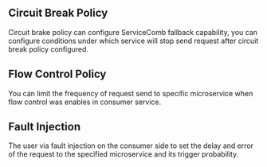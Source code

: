 ## Circuit Break Policy
Circuit brake policy can configure ServiceComb fallback capability, you can configure conditions under which service will stop send request after circuit break policy configured.

## Flow Control Policy
You can limit the frequency of request send to specific microservice when flow control was enables in consumer service. 

## Fault Injection

The user via fault injection on the consumer side to set the delay and error of the request to the specified microservice and its trigger probability.
